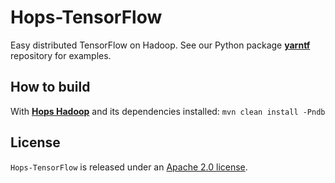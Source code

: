 # Hops-TensorFlow
Easy distributed TensorFlow on Hadoop. See our Python package [**yarntf**](https://github.com/tobiajo/yarntf) repository for examples.

## How to build
With [**Hops Hadoop**](https://github.com/hopshadoop/hops) and its dependencies installed: `mvn clean install -Pndb`

## License
`Hops-TensorFlow` is released under an [Apache 2.0 license](LICENSE.txt).
